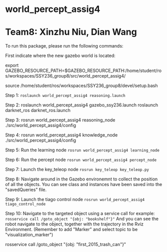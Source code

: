 # world_percept_assig4

# Team8: Xinzhu Niu, Dian Wang


To run this package, please run the following commands:

First indicate where the new gazebo world is located:

export GAZEBO_RESOURCE_PATH=$GAZEBO_RESOURCE_PATH:/home/student/ros/workspaces/SSY236_group8/src/world_percept_assig4/

source /home/student/ros/workspaces/SSY236_group8/devel/setup.bash

Step 1:
`roslaunch world_percept_assig4 reasoning.launch`

Step 2:
roslaunch world_percept_assig4 gazebo_ssy236.launch
roslaunch darknet_ros darknet_ros.launch


Step 3:
rosrun world_percept_assig4 reasoning_node ./src/world_percept_assig4/config

Step 4:
rosrun world_percept_assig4 knowledge_node ./src/world_percept_assig4/config

Step 5:
Run the learning node
`rosrun world_percept_assig4 learning_node`

Step 6:
Run the percept node
`rosrun world_percept_assig4 percept_node`

Step 7:
Launch the key_teleop node
`rosrun key_teleop key_teleop.py `

Step 8:
Navigate around in the Gazebo environemnt to collect the position of all the objects.
You can see class and instances have been saved into the "savedQueries" file.

Step 9:
Launch the tiago control node
`rosrun world_percept_assig4 tiago_control_node`

Step 10:
Navigate to the targeted object using a service call
for example: `rosservice call /goto_object "{obj: "bookshelf"}"`
And you can see the robot navigate to the object, together with the trajectory in the Rviz Environment. (Remember to add "Marker" and select topic to be "visualization_marker")

rosservice call /goto_object "{obj: "first_2015_trash_can"}"
